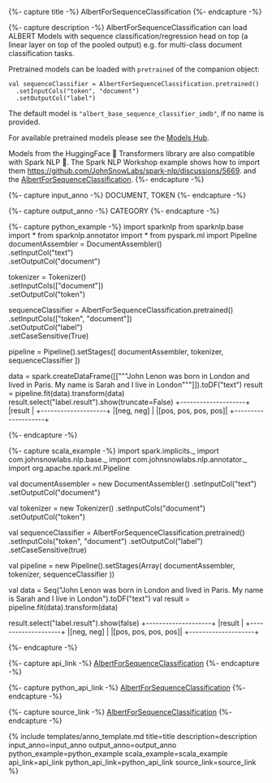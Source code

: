 {%- capture title -%}
AlbertForSequenceClassification
{%- endcapture -%}

{%- capture description -%}
AlbertForSequenceClassification can load ALBERT Models with sequence classification/regression head on top
(a linear layer on top of the pooled output) e.g. for multi-class document classification tasks.

Pretrained models can be loaded with `pretrained` of the companion object:
```
val sequenceClassifier = AlbertForSequenceClassification.pretrained()
  .setInputCols("token", "document")
  .setOutputCol("label")
```
The default model is `"albert_base_sequence_classifier_imdb"`, if no name is provided.

For available pretrained models please see the [Models Hub](https://nlp.johnsnowlabs.com/models?task=Text+Classification).

Models from the HuggingFace 🤗 Transformers library are also compatible with Spark NLP 🚀. The Spark NLP Workshop
example shows how to import them https://github.com/JohnSnowLabs/spark-nlp/discussions/5669.
and the [AlbertForSequenceClassification](https://github.com/JohnSnowLabs/spark-nlp/blob/master/src/test/scala/com/johnsnowlabs/nlp/annotators/classifier/dl/AlbertForSequenceClassificationTestSpec.scala).
{%- endcapture -%}

{%- capture input_anno -%}
DOCUMENT, TOKEN
{%- endcapture -%}

{%- capture output_anno -%}
CATEGORY
{%- endcapture -%}

{%- capture python_example -%}
import sparknlp
from sparknlp.base import *
from sparknlp.annotator import *
from pyspark.ml import Pipeline
documentAssembler = DocumentAssembler() \
    .setInputCol("text") \
    .setOutputCol("document")

tokenizer = Tokenizer() \
    .setInputCols(["document"]) \
    .setOutputCol("token")

sequenceClassifier = AlbertForSequenceClassification.pretrained() \
    .setInputCols(["token", "document"]) \
    .setOutputCol("label") \
    .setCaseSensitive(True)

pipeline = Pipeline().setStages([
    documentAssembler,
    tokenizer,
    sequenceClassifier
])

data = spark.createDataFrame([[\"\"\"John Lenon was born in London and lived
in Paris. My name is Sarah and I live in London\"\"\"]]).toDF("text")
result = pipeline.fit(data).transform(data)
result.select("label.result").show(truncate=False)
+--------------------+
|result              |
+--------------------+
|[neg, neg]          |
|[pos, pos, pos, pos]|
+--------------------+

{%- endcapture -%}

{%- capture scala_example -%}
import spark.implicits._
import com.johnsnowlabs.nlp.base._
import com.johnsnowlabs.nlp.annotator._
import org.apache.spark.ml.Pipeline

val documentAssembler = new DocumentAssembler()
  .setInputCol("text")
  .setOutputCol("document")

val tokenizer = new Tokenizer()
  .setInputCols("document")
  .setOutputCol("token")

val sequenceClassifier = AlbertForSequenceClassification.pretrained()
  .setInputCols("token", "document")
  .setOutputCol("label")
  .setCaseSensitive(true)

val pipeline = new Pipeline().setStages(Array(
  documentAssembler,
  tokenizer,
  sequenceClassifier
))

val data = Seq("John Lenon was born in London and lived in Paris. My name is Sarah and I live in London").toDF("text")
val result = pipeline.fit(data).transform(data)

result.select("label.result").show(false)
+--------------------+
|result              |
+--------------------+
|[neg, neg]          |
|[pos, pos, pos, pos]|
+--------------------+

{%- endcapture -%}

{%- capture api_link -%}
[AlbertForSequenceClassification](https://nlp.johnsnowlabs.com/api/com/johnsnowlabs/nlp/annotators/classifier/dl/AlbertForSequenceClassification)
{%- endcapture -%}

{%- capture python_api_link -%}
[AlbertForSequenceClassification](/api/python/reference/autosummary/sparknlp/annotator/classifier_dl/albert_for_sequence_classification/index.html#sparknlp.annotator.classifier_dl.albert_for_sequence_classification.AlbertForSequenceClassification)
{%- endcapture -%}

{%- capture source_link -%}
[AlbertForSequenceClassification](https://github.com/JohnSnowLabs/spark-nlp/tree/master/src/main/scala/com/johnsnowlabs/nlp/annotators/classifier/dl/AlbertForSequenceClassification.scala)
{%- endcapture -%}

{% include templates/anno_template.md
title=title
description=description
input_anno=input_anno
output_anno=output_anno
python_example=python_example
scala_example=scala_example
api_link=api_link
python_api_link=python_api_link
source_link=source_link
%}